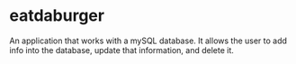 # eatdaburger
An application that works with a mySQL database. It allows the user to add info into the database, update that information, and delete it.
